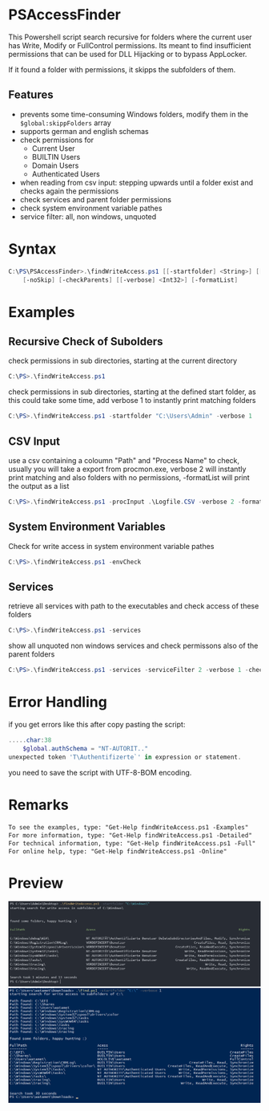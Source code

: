 # PSAccessFinder
 
This Powershell script search recursive for folders where the current user has Write, Modify or FullControl permissions. Its meant to find insufficient permissions that can be used for DLL Hijacking or to bypass AppLocker. 

If it found a folder with permissions, it skipps the subfolders of them.

## Features
- prevents some time-consuming Windows folders, modify them in the `$global:skippFolders` array
- supports german and english schemas
- check permissions for
    - Current User
    - BUILTIN Users
    - Domain Users
    - Authenticated Users
- when reading from csv input: stepping upwards until a folder exist and checks again the permissions
- check services and parent folder permissions
- check system environment variable pathes
- service filter: all, non windows, unquoted



# Syntax
```powershell
C:\PS\PSAccessFinder>.\findWriteAccess.ps1 [[-startfolder] <String>] [[-inputCSV] <String>] [-envCheck] [-services] [[-serviceFilter] <Int32>] [-noRecurse]     
    [-noSkip] [-checkParents] [[-verbose] <Int32>] [-formatList]
```


# Examples

## Recursive Check of Subolders
check permissions in sub directories, starting at the current directory
```powershell
C:\PS>.\findWriteAccess.ps1
````
check permissions in sub directories, starting at the defined start folder, as this could take some time, add verbose 1 to instantly print matching folders
```powershell
C:\PS>.\findWriteAccess.ps1 -startfolder "C:\Users\Admin" -verbose 1
```    

## CSV Input

use a csv containing a coloumn "Path" and "Process Name" to check, usually you will take a export from procmon.exe, verbose 2 will instantly print matching and also folders with no permissions, -formatList will print the output as a list

```powershell
C:\PS>.\findWriteAccess.ps1 -procInput .\Logfile.CSV -verbose 2 -formatList
```

## System Environment Variables

Check for write access in system environment variable pathes

```powershell
C:\PS>.\findWriteAccess.ps1 -envCheck
```

## Services

retrieve all services with path to the executables and check access of these folders

```powershell
C:\PS>.\findWriteAccess.ps1 -services
```

show all unquoted non windows services and check permissons also of the parent folders

```powershell
C:\PS>.\findWriteAccess.ps1 -services -serviceFilter 2 -verbose 1 -checkParents
```

# Error Handling

if you get errors like this after copy pasting the script:

```powershell
.....char:38
    $global.authSchema = "NT-AUTORIT.."
unexpected token 'T\Authentifizerte`' in expression or statement.
```

you need to save the script with UTF-8-BOM encoding.



# Remarks
```
To see the examples, type: "Get-Help findWriteAccess.ps1 -Examples"
For more information, type: "Get-Help findWriteAccess.ps1 -Detailed"
For technical information, type: "Get-Help findWriteAccess.ps1 -Full"
For online help, type: "Get-Help findWriteAccess.ps1 -Online"
```

# Preview

![Demo 1](https://github.com/secure-77/PSAccessFinder/blob/main/WindowsClient.png "Demo 1")
![Demo 2](https://github.com/secure-77/PSAccessFinder/blob/main/WindowsServer.png "Demo 2")
